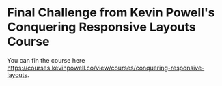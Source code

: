 # Final Challenge from Kevin Powell's Conquering Responsive Layouts Course

You can fin the course here https://courses.kevinpowell.co/view/courses/conquering-responsive-layouts.
